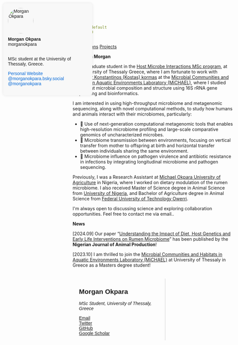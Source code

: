 ```yaml
---
layout: default
title: MO
---
```

[Publications](publications.md)                    [Projects](projects.md)

<style>
#profile-box {
  position: fixed;
  top: 10px;
  left: 10px;
  max-width: 250px;
  font-family: Arial, sans-serif;
  background: #f8f8f8;
  padding: 15px;
  border-radius: 8px;
  box-shadow: 0 0 8px rgba(0,0,0,0.1);
  z-index: 1000;
}
#profile-box img {
  width: 80px;
  height: 80px;
  border-radius: 50%;
  display: block;
  margin-bottom: 10px;
}
#profile-box a {
  color: #0366d6;
  text-decoration: none;
}
#profile-box a:hover {
  text-decoration: underline;
}
</style>

<div id="profile-box">
  <img src="https://github.com/morganokpara.png" alt="Morgan Okpara" />
  <strong>Morgan Okpara</strong><br>
  <span>morganokpara</span><br><br>

  MSc student at the University of Thessaly, Greece.<br>
  
  <a href="https://sites.google.com/site/kkormas/" target="_blank">Personal Website</a><br>
  <a href="https://bsky.app/profile/morganokpara.bsky.social" target="_blank">@morganokpara.bsky.social</a><br>
  <a href="https://bsky.app/profile/morganokpara" target="_blank">@morganokpara</a>
</div>

**Hello, I’m Morgan**

I am a graduate student in the [Host Microbe Interactions MSc program](https://hosmic.uth.gr), at the University of                        Thessaly Greece, where I am fortunate to work with [Professor Konstantinos (Kostas) kormas](http://diae.uth.gr/Home/ViewProfile?link=kormas-konstantinos-kathigitis-dr_5) at the [Microbial Communities and Habitats in Aquatic  Environments Laboratory (MiCHAEL)](https://sites.google.com/site/kkormas), where I studied bovine gut microbial composition and structure using 16S rRNA gene sequencing and bioinformatics.

I am interested in using high-throughput microbiome and metagenomic sequencing, along with novel computational methods, to study how humans and animals interact with their microbiomes, particularly:
- 🧬 Use of next-generation computational metagenomic tools that enables high-resolution microbiome profiling and large-scale comparative genomics of uncharacterized microbes.  
- 👶 Microbiome transmission between environments, focusing on vertical transfer from mother to offspring at birth and horizontal transfer between individuals sharing the same environment. 
- 🦠 Microbiome influence on pathogen virulence and antibiotic resistance in infections by integrating longitudinal microbiome and pathogen sequencing.  

Previously, I was a Research Assistant at [Michael Okpara University of Agriculture](https://mouau.edu.ng) in Nigeria, where I worked on dietary modulation of the rumen microbiome. I also received Master of Science degree in Animal Science from [University of Nigeria](https://www.unn.edu.ng), and Bachelor of Agriculture degree in Animal Science from [Federal University of Technology Owerri](https://futo.edu.ng).

I'm always open to discussing science and exploring collaboration opportunities. Feel free to contact me via email..

**News**

[2024.09] Our paper “[Understanding the Impact of Diet, Host Genetics and Early Life Interventions on Rumen Microbiome](https://njap.org.ng/index.php/njap/article/view/7354)” has been published by the **Nigerian Journal of Animal Production**!

[2023.10] I am thrilled to join the [Microbial Communities and Habitats in Aquatic  Environments Laboratory (MiCHAEL)](https://sites.google.com/site/kkormas) at University of Thessaly in Greece as a Masters degree student!

<div style="display: flex; max-width: 1000px; margin: auto; padding: 20px; font-family: sans-serif;">

  <!-- Left Sidebar -->
  <div style="width: 250px; flex-shrink: 0; padding-right: 20px; border-right: 1px solid #ccc;">
    <h2>Morgan Okpara</h2>
    <p><em>MSc Student, University of Thessaly, Greece</em></p>
    <ul style="list-style: none; padding-left: 0;">
      <li><a href="mailto:your.email@example.com">Email</a></li>
      <li><a href="https://twitter.com/YOUR_HANDLE">Twitter</a></li>
      <li><a href="https://github.com/morganokpara">GitHub</a></li>
      <li><a href="https://scholar.google.com/citations?user=YOUR_ID">Google Scholar</a></li>
    </ul>
  </div>

